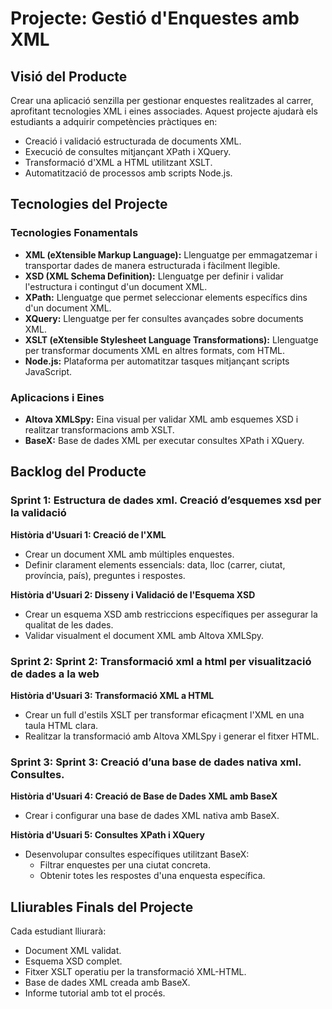 # Projecte: Gestió d'Enquestes amb XML

## Visió del Producte
Crear una aplicació senzilla per gestionar enquestes realitzades al carrer, aprofitant tecnologies XML i eines associades. Aquest projecte ajudarà els estudiants a adquirir competències pràctiques en:

- Creació i validació estructurada de documents XML.
- Execució de consultes mitjançant XPath i XQuery.
- Transformació d'XML a HTML utilitzant XSLT.
- Automatització de processos amb scripts Node.js.

## Tecnologies del Projecte

### Tecnologies Fonamentals
- **XML (eXtensible Markup Language):** Llenguatge per emmagatzemar i transportar dades de manera estructurada i fàcilment llegible.
- **XSD (XML Schema Definition):** Llenguatge per definir i validar l'estructura i contingut d'un document XML.
- **XPath:** Llenguatge que permet seleccionar elements específics dins d'un document XML.
- **XQuery:** Llenguatge per fer consultes avançades sobre documents XML.
- **XSLT (eXtensible Stylesheet Language Transformations):** Llenguatge per transformar documents XML en altres formats, com HTML.
- **Node.js:** Plataforma per automatitzar tasques mitjançant scripts JavaScript.

### Aplicacions i Eines
- **Altova XMLSpy:** Eina visual per validar XML amb esquemes XSD i realitzar transformacions amb XSLT.
- **BaseX:** Base de dades XML per executar consultes XPath i XQuery.

## Backlog del Producte

### Sprint 1:  Estructura de dades xml. Creació d’esquemes xsd per la validació	

**Història d'Usuari 1: Creació de l'XML**
- Crear un document XML amb múltiples enquestes.
- Definir clarament elements essencials: data, lloc (carrer, ciutat, província, país), preguntes i respostes.

**Història d'Usuari 2: Disseny i Validació de l'Esquema XSD**
- Crear un esquema XSD amb restriccions específiques per assegurar la qualitat de les dades.
- Validar visualment el document XML amb Altova XMLSpy.

### Sprint 2: Sprint 2: Transformació xml a html per visualització de dades a la web

**Història d'Usuari 3: Transformació XML a HTML**
- Crear un full d'estils XSLT per transformar eficaçment l'XML en una taula HTML clara.
- Realitzar la transformació amb Altova XMLSpy i generar el fitxer HTML.

### Sprint 3: Sprint 3: Creació d’una base de dades nativa xml. Consultes.

**Història d'Usuari 4: Creació de Base de Dades XML amb BaseX**
- Crear i configurar una base de dades XML nativa amb BaseX.

**Història d'Usuari 5: Consultes XPath i XQuery**
- Desenvolupar consultes específiques utilitzant BaseX:
  - Filtrar enquestes per una ciutat concreta.
  - Obtenir totes les respostes d'una enquesta específica.

## Lliurables Finals del Projecte
Cada estudiant lliurarà:
- Document XML validat.
- Esquema XSD complet.
- Fitxer XSLT operatiu per la transformació XML-HTML.
- Base de dades XML creada amb BaseX.
- Informe tutorial amb tot el procés.

